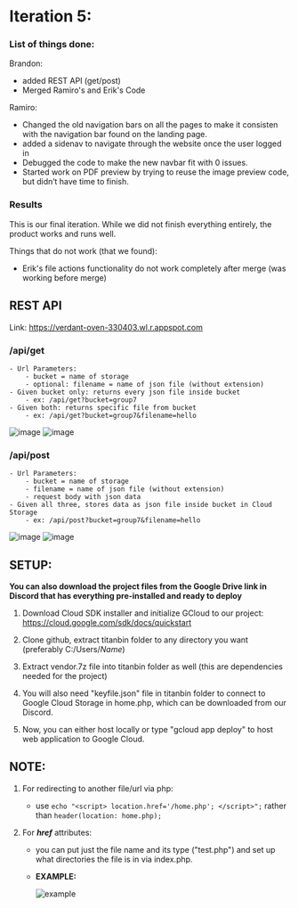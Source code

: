 # Iteration 5:
### **List of things done:**
Brandon:
- added REST API (get/post)
- Merged Ramiro's and Erik's Code

Ramiro:
- Changed the old navigation bars on all the pages to make it consisten with the navigation bar found on the landing page.
-  added a sidenav to navigate through the website once the user logged in 
-  Debugged the code to make the new navbar fit with 0 issues. 
-  Started work on PDF preview by trying to reuse the image preview code, but didn’t have time to finish.


### Results
This is our final iteration. While we did not finish everything entirely, the product works and runs well.

Things that do not work (that we found):
- Erik's file actions functionality do not work completely after merge (was working before merge)

## REST API
Link: https://verdant-oven-330403.wl.r.appspot.com
### /api/get
    - Url Parameters:
        - bucket = name of storage
        - optional: filename = name of json file (without extension)
    - Given bucket only: returns every json file inside bucket
        - ex: /api/get?bucket=group7 
    - Given both: returns specific file from bucket
        - ex: /api/get?bucket=group7&filename=hello

![image](https://user-images.githubusercontent.com/55907638/144702857-abafb795-1c91-4864-a8e8-c2577f77e672.png)
![image](https://user-images.githubusercontent.com/55907638/144702988-78f363cf-a829-47a3-a66f-db114bb32fea.png)


### /api/post
    - Url Parameters:
        - bucket = name of storage
        - filename = name of json file (without extension)
        - request body with json data
    - Given all three, stores data as json file inside bucket in Cloud Storage
        - ex: /api/post?bucket=group7&filename=hello
        
![image](https://user-images.githubusercontent.com/55907638/144702819-6c000121-f50c-447a-b4bd-72c115892047.png)
![image](https://user-images.githubusercontent.com/55907638/144702843-18ce3cd8-3477-4403-bf50-3dba8137a6cb.png)

## **SETUP:**

**You can also download the project files from the Google Drive link in Discord that has everything pre-installed and ready to deploy**

1. Download Cloud SDK installer and initialize GCloud to our project: https://cloud.google.com/sdk/docs/quickstart

2. Clone github, extract titanbin folder to any directory you want (preferably C:/Users/_Name_)

3. Extract vendor.7z file into titanbin folder as well (this are dependencies needed for the project)

4. You will also need "keyfile.json" file in titanbin folder to connect to Google Cloud Storage in home.php, which can be downloaded from our Discord.

5. Now, you can either host locally or type "gcloud app deploy" to host web application to Google Cloud. 


## NOTE:
1) For redirecting to another file/url via php:

    - use ```echo "<script> location.href='/home.php'; </script>";``` rather than ```header(location: home.php);```

2) For **_href_** attributes:
    - you can put just the file name and its type ("test.php") and set up what directories the file is in via index.php.

    - **EXAMPLE:**

       ![example](https://user-images.githubusercontent.com/55907638/135773345-4fa579a4-65d7-45b6-a6d9-26f998cff46f.png)

